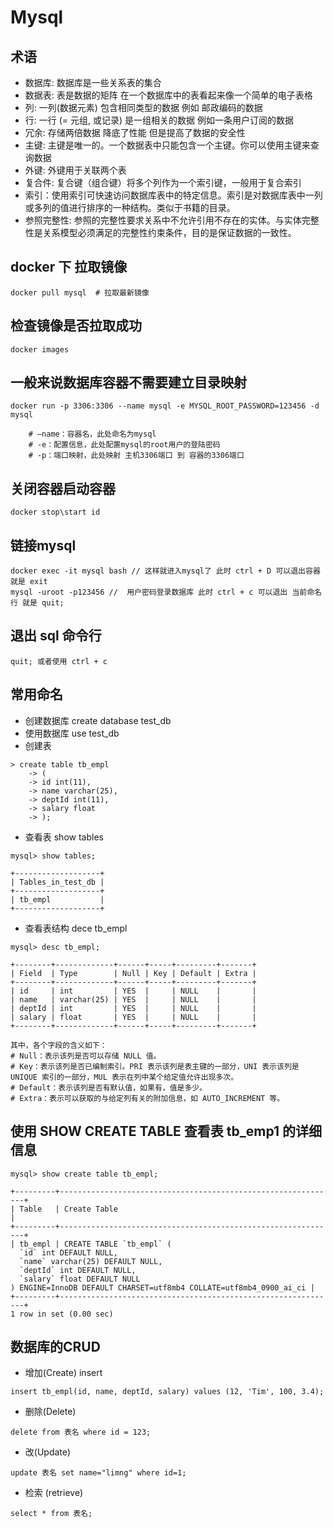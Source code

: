 # Mysql
## 术语
- 数据库: 数据库是一些关系表的集合
- 数据表: 表是数据的矩阵 在一个数据库中的表看起来像一个简单的电子表格
- 列: 一列(数据元素) 包含相同类型的数据 例如 邮政编码的数据
- 行: 一行 (= 元组, 或记录) 是一组相关的数据 例如一条用户订阅的数据
- 冗余: 存储两倍数据 降底了性能 但是提高了数据的安全性
- 主键: 主键是唯一的。一个数据表中只能包含一个主键。你可以使用主键来查询数据
- 外键: 外键用于关联两个表
- 复合件: 复合键（组合键）将多个列作为一个索引键，一般用于复合索引
- 索引：使用索引可快速访问数据库表中的特定信息。索引是对数据库表中一列或多列的值进行排序的一种结构。类似于书籍的目录。
- 参照完整性: 参照的完整性要求关系中不允许引用不存在的实体。与实体完整性是关系模型必须满足的完整性约束条件，目的是保证数据的一致性。

## docker 下 拉取镜像
```
docker pull mysql  # 拉取最新镜像
```
## 检查镜像是否拉取成功
```
docker images
```
## 一般来说数据库容器不需要建立目录映射
```
docker run -p 3306:3306 --name mysql -e MYSQL_ROOT_PASSWORD=123456 -d mysql

    # –name：容器名，此处命名为mysql
    # -e：配置信息，此处配置mysql的root用户的登陆密码
    # -p：端口映射，此处映射 主机3306端口 到 容器的3306端口
```
## 关闭容器启动容器
```
docker stop\start id 
```
## 链接mysql
```
docker exec -it mysql bash // 这样就进入mysql了 此时 ctrl + D 可以退出容器 就是 exit
mysql -uroot -p123456 //  用户密码登录数据库 此时 ctrl + c 可以退出 当前命名行 就是 quit;
```
## 退出 sql 命令行
```
quit; 或者使用 ctrl + c
```
## 常用命名
- 创建数据库 create database test_db
- 使用数据库 use test_db
- 创建表
```
> create table tb_empl
    -> (
    -> id int(11),
    -> name varchar(25),
    -> deptId int(11),
    -> salary float
    -> );
```
- 查看表 show tables
```
mysql> show tables;

+-------------------+
| Tables_in_test_db |
+-------------------+
| tb_empl           |
+-------------------+
```
- 查看表结构 dece tb_empl
```
mysql> desc tb_empl;

+--------+-------------+------+-----+---------+-------+
| Field  | Type        | Null | Key | Default | Extra |
+--------+-------------+------+-----+---------+-------+
| id     | int         | YES  |     | NULL    |       |
| name   | varchar(25) | YES  |     | NULL    |       |
| deptId | int         | YES  |     | NULL    |       |
| salary | float       | YES  |     | NULL    |       |
+--------+-------------+------+-----+---------+-------+

其中，各个字段的含义如下：
# Null：表示该列是否可以存储 NULL 值。
# Key：表示该列是否已编制索引。PRI 表示该列是表主键的一部分，UNI 表示该列是 UNIQUE 索引的一部分，MUL 表示在列中某个给定值允许出现多次。
# Default：表示该列是否有默认值，如果有，值是多少。
# Extra：表示可以获取的与给定列有关的附加信息，如 AUTO_INCREMENT 等。
```
## 使用 SHOW CREATE TABLE 查看表 tb_emp1 的详细信息
```
mysql> show create table tb_empl;

+---------+--------------------------------------------------------------+
| Table   | Create Table                                                 |
+---------+--------------------------------------------------------------+
| tb_empl | CREATE TABLE `tb_empl` (
  `id` int DEFAULT NULL,
  `name` varchar(25) DEFAULT NULL,
  `deptId` int DEFAULT NULL,
  `salary` float DEFAULT NULL
) ENGINE=InnoDB DEFAULT CHARSET=utf8mb4 COLLATE=utf8mb4_0900_ai_ci |
+---------+--------------------------------------------------------------+
1 row in set (0.00 sec)
```
 ## 数据库的CRUD
 - 增加(Create) insert
 ```
 insert tb_empl(id, name, deptId, salary) values (12, 'Tim', 100, 3.4);
 ```
 - 删除(Delete)
 ```
 delete from 表名 where id = 123;
 ```
 - 改(Update)
 ```
update 表名 set name="limng" where id=1;                   
 ```
 - 检索 (retrieve)
 ```
select * from 表名;
 ```



